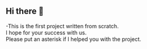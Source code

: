## Hi there 👋
-This is the first project written from scratch. <br>
I hope for your success with us.<br>
Please put an asterisk if I helped you with the project. <br>


